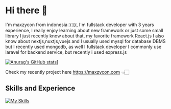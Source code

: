 # Hi there 👋

I'm maxzycon from indonesia 🇮🇩, I'm fullstack developer with 3 years experience, I really enjoy learning about new framework or just some small library I just recently know about that, my favorite framework React.js I also know about nextjs,nuxtjs,vuejs and I usually used mysql for database DBMS but I recently used mongodb, as well I fullstack developer I commonly use laravel for backend service, but recently i used express.js

[![Anurag's GitHub stats](https://github-readme-stats.vercel.app/api?username=Maxzycon&theme=prussian)](https://github.com/Maxzycon/github-readme-stats)]

Check my recently project here https://maxzycon.com 👈🏻

## Skills and Experience
[![My Skills](https://skillicons.dev/icons?i=laravel,react,nextjs,vue,nuxtjs,tailwind,express,go,mongodb,mysql,css,html)](https://skillicons.dev)
<!-- * 📚 Nuxtjs,Nextjs,Reactjs,Vuejs
* 💻 Laravel,Codeigniter,PHP native, expressjs, golang
* ⚡️ MYSQL,MONGODB -->

<!--
**Maxzycon/Maxzycon** is a ✨ _special_ ✨ repository because its `README.md` (this file) appears on your GitHub profile.

Here are some ideas to get you started:

- 🔭 I’m currently working on ...
- 🌱 I’m currently learning ...
- 👯 I’m looking to collaborate on ...
- 🤔 I’m looking for help with ...
- 💬 Ask me about ...
- 📫 How to reach me: ...
- 😄 Pronouns: ...
- ⚡ Fun fact: ...
-->
